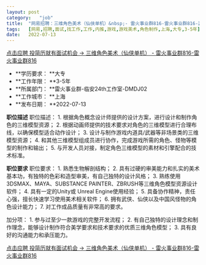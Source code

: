 ```yaml
---
layout:	post
category:	"job"
title:	"网易招聘：三维角色美术（仙侠单机）&nbsp;- 雷火事业群816-雷火事业群816-游戏-游戏美术-角色制作-上海大专3-5年"
tags:	[网易,招聘,面试,找工作,工作,内推,游戏,游戏美术,角色制作,上海,大专,3-5年]
date:	2022-07-13
---
```


[点击应聘 投简历就有面试机会 -> 三维角色美术（仙侠单机）&nbsp;- 雷火事业群816-雷火事业群816](http://mobile.bole.netease.com/bole/boleDetail?id=31246&employeeId=346f03c3cda5f04c&key=all)



- **学历要求： **大专
- **工作年限： **3-5年
- **所属部门： **雷火事业群-临安24th工作室-DMDJ02
- **工作城市： **上海
- **发布日期： **2022-07-13



**职位描述**
职位描述：
	1.	根据角色概念设计师提供的设计方案，进行设计和制作角色的三维模型资源；
	2.	根据动画师提供的技术要求对角色的三维模型进行合理布线，以确保模型适合动作设计；
	3.	设计与制作游戏内道具/武器等非场景类的三维模型资源；
	4.	和其他三维模型组成员进行协作，完成游戏所需的角色、怪物等模型的制作和输出；
	5.	与开发人员对接，制定角色三维模型的素材和引擎配合的技术标准。



**职位要求**
职位要求：
	1.	熟悉生物解剖结构；
	2.	具有过硬的审美能力和扎实的美术基本功，有独特的色彩和造型审美，有自己独特的设计风格；
	3.	熟练使用3DSMAX、MAYA、SUBSTANCE PAINTER、ZBRUSH等三维角色模型资源设计软件；
	4.	具有一定的Unity或 Unreal Engine使用经验；
	5.	具备协作精神，责任心强，擅长快速学习使用美术相关软件；
	6.	拥有武侠、仙侠以及中国风怪物的角色设计能力；
	7.	对工作成品质量有非常高的要求。

加分项：
	1.	参与过至少一款游戏的完整开发流程；
	2.	有自己独特的设计理念和制作理念，能够设计制作符合美学要求和技术要求的优质三维角色模型；
	3.	具有良好的沟通能力和承压能力。



[点击应聘 投简历就有面试机会 -> 三维角色美术（仙侠单机）&nbsp;- 雷火事业群816-雷火事业群816](http://mobile.bole.netease.com/bole/boleDetail?id=31246&employeeId=346f03c3cda5f04c&key=all)